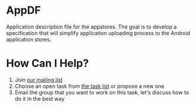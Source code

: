 AppDF
=====

Application description file for the appstores. The goal is to develop a specification that will simplify application uploading process to the Android application stores.

How Can I Help?
=====
1. Join [our mailing list](http://groups.google.com/group/appdf)
2. Choose an open task from [the task list](https://github.com/onepf/AppDF/issues?labels=open+tasks&page=1&state=open) or propose a new one
3. Email the group that you want to work on this task, let's discuss how to do it in the best way
